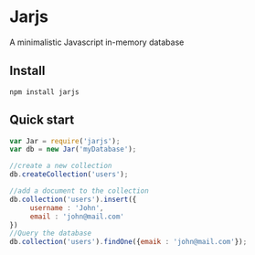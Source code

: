 # Jarjs
A minimalistic Javascript in-memory database

## Install

```
npm install jarjs
```

## Quick start

```javascript
var Jar = require('jarjs');
var db = new Jar('myDatabase');

//create a new collection
db.createCollection('users');

//add a document to the collection
db.collection('users').insert({
     username : 'John',
     email : 'john@mail.com'
})
//Query the database
db.collection('users').findOne({emaik : 'john@mail.com'});
```

